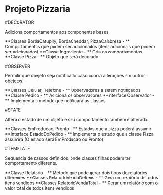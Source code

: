 # Projeto Pizzaria

#DECORATOR

 Adiciona comportamentos aos componentes bases.
 
 **Classes BordaCatupiry, BordaCheddar, PizzaCalabresa - ** Comportamentos que podem  ser adicionados (itens adicionais que podem ser adicionados)
 **Classe Ingrediente - ** Cria os comportamentos
 **Classe Pizza - ** Objeto que será decorado
 
 #OBSERVER
 
 Permitir que obejeto seja notificado caso ocorra alterações em outros obejetos.
 
 **Classes Celular, Telefone - ** Observadores a serem notificados
 **Classe Pedido - ** Adiciona os observadores
 **Interface Observador - ** Implementa o método que notificará as classes
 
 #STATE
 
 Altera o estado de um objeto e seu comportamento também é alterado.
 
 **Classes EmProducao, Pronto - ** Estados que a pizza poderá assumir
 **Interface EstadoDoPedido - ** Implementa o estado que a classe Pizza assumirá (O estado será EmProducao ou Pronto)
 
 #TEMPLATE
 
 Sequencia de passos definidos, onde classes filhas podem ter comportamento diferente.
 
 **Classe Relatorio - ** Método que pode gerar dois tipos de relatórios diferentes
 **Classes RelatorioVendaDeItens - ** Gera um relatório de todos itens vendidos
 **Classes RelatorioVendaTotal - ** Gerar um relatório com o valor total de todos itens vendidos
